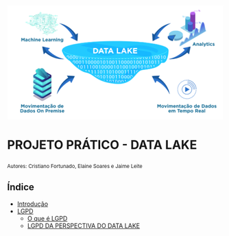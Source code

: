 

<p align="center">
  <img src="Data-Lake-1024x541.png" >
</p>

# PROJETO PRÁTICO - DATA LAKE
<sub>Autores: Cristiano Fortunado, Elaine Soares e Jaime Leite</sub>


## Índice

* [Introdução](#introdução)
* [LGPD](#)
  * [O que é LGPD](#)
  * [LGPD DA PERSPECTIVA DO DATA LAKE](#)

